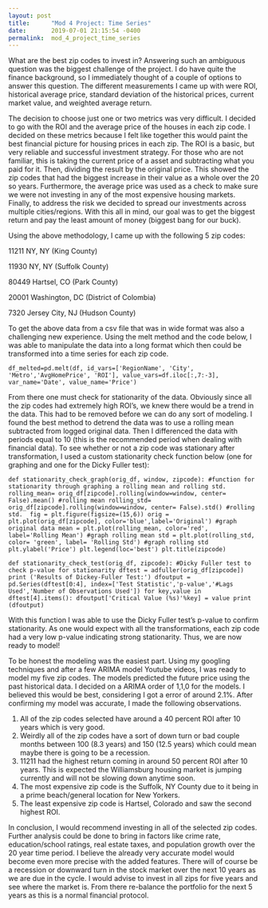 ```yaml
---
layout: post
title:      "Mod 4 Project: Time Series"
date:       2019-07-01 21:15:54 -0400
permalink:  mod_4_project_time_series
---
```



What are the best zip codes to invest in? Answering such an ambiguous question was the biggest challenge of the project. I do have quite the finance background, so I immediately thought of a couple of options to answer this question. The different measurements I came up with were ROI, historical average price, standard deviation of the historical prices, current market value, and weighted average return.

The decision to choose just one or two metrics was very difficult. I decided to go with the ROI and the average price of the houses in each zip code. I decided on these metrics because I felt like together this would paint the best financial picture for housing prices in each zip.  The ROI is a basic, but very reliable and successful investment strategy. For those who are not familiar, this is taking the current price of a asset and subtracting what you paid for it. Then, dividing the result by the original price. This showed the zip codes that had the biggest increase in their value as a whole over the 20 so years.  Furthermore, the average price was used as a check to make sure we were not investing in any of the most expensive housing markets. Finally, to address the risk we decided to spread our investments across multiple cities/regions.  With this all in mind, our goal was to get the biggest return and pay the least amount of money (biggest bang for our buck). 

Using the above methodology, I came up with the following 5 zip codes:

11211 NY, NY (King County)

11930 NY, NY (Suffolk County)

80449 Hartsel, CO (Park County)

20001 Washington, DC (District of Colombia)

7320 Jersey City, NJ (Hudson County)

To get the above data from a csv file that was in wide format was also a challenging new experience.  Using the melt method and the code below, I was able to manipulate the data into a long format which then could be transformed into a time series for each zip code. 

``df_melted=pd.melt(df, id_vars=['RegionName', 'City', 'Metro','AvgHomePrice', 'ROI'], value_vars=df.iloc[:,7:-3], var_name='Date', value_name='Price')``

From there one must check for stationarity of the data.  Obviously since all the zip codes had extremely high ROI’s, we knew there would be a trend in the data. This had to be removed before we can do any sort of modeling.  I found the best method to detrend the data was to use a rolling mean subtracted from logged original data. Then I differenced the data with periods equal to 10 (this is the recommended period when dealing with financial data). To see whether or not a zip code was stationary after transformation, I used a custom stationarity check function below (one for graphing and one for the Dicky Fuller test):

``def stationarity_check_graph(orig_df, window, zipcode): #function for stationarity through graphing a rolling mean and rolling std.
    rolling_mean= orig_df[zipcode].rolling(window=window, center= False).mean() #rolling mean
    rolling_std= orig_df[zipcode].rolling(window=window, center= False).std() #rolling std. 
    fig = plt.figure(figsize=(15,6))
    orig = plt.plot(orig_df[zipcode], color='blue',label='Original') #graph original data
    mean = plt.plot(rolling_mean, color='red', label='Rolling Mean') #graph rolling mean
    std = plt.plot(rolling_std, color= 'green', label= 'Rolling Std') #graph rolling std
    plt.ylabel('Price')
    plt.legend(loc='best')
    plt.title(zipcode)``
    
``def stationarity_check_test(orig_df, zipcode): #Dicky Fuller test to check p-value for stationarity
    dftest = adfuller(orig_df[zipcode])
    print ('Results of Dickey-Fuller Test:')
    dfoutput = pd.Series(dftest[0:4], index=['Test Statistic','p-value','#Lags Used','Number of Observations Used'])
    for key,value in dftest[4].items():
        dfoutput['Critical Value (%s)'%key] = value
    print (dfoutput)``

With this function I was able to use the Dicky Fuller test’s p-value to confirm stationarity. As one would expect with all the transformations, each zip code had a very low p-value indicating strong stationarity. Thus, we are now ready to model!

To be honest the modeling was the easiest part. Using my googling techniques and after a few ARIMA model Youtube videos, I was ready to model my five zip codes. The models predicted the future price using the past historical data. I decided on a ARIMA order of 1,1,0 for the models. I believed this would be best, considering I got a error of around 2.1%. After confirming my model was accurate, I made the following observations. 

1. All of the zip codes selected have around a 40 percent ROI after 10 years which is very good.  
2. Weirdly all of the zip codes have a sort of down turn or bad couple months between 100 (8.3 years) and 150 (12.5 years) which could mean maybe there is going to be a recession. 
3. 11211 had the highest return coming in around 50 percent ROI after 10 years. This is expected the Williamsburg housing market is jumping currently and will not be slowing down anytime soon. 
4. The most expensive zip code is the Suffolk, NY County due to it being in a prime beach/general location for New Yorkers.
5. The least expensive zip code is Hartsel, Colorado and saw the second highest ROI. 

In conclusion, I would recommend investing in all of the selected zip codes. Further analysis could be done to bring in factors like crime rate, education/school ratings, real estate taxes, and population growth over the 20 year time period. I believe the already very accurate model would become even more precise with the added features. There will of course be a recession or downward turn in the stock market over the next 10 years as we are due in the cycle. I would advise to invest in all zips for five years and see where the market is. From there re-balance the portfolio for the next 5 years as this is a normal financial protocol. 

